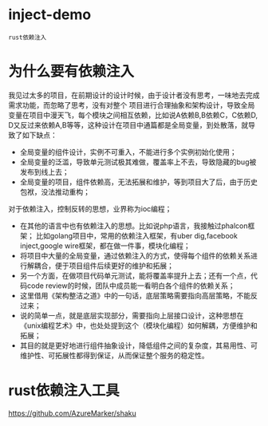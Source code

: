 # inject-demo
    rust依赖注入

# 为什么要有依赖注入
我见过太多的项目，在前期设计的设计时候，由于设计者没有思考，一味地去完成需求功能，而忽略了思考，没有对整个
项目进行合理抽象和架构设计，导致全局变量在项目中漫天飞，每个模块之间相互依赖，比如说A依赖B,B依赖C，C依赖D,
D又反过来依赖A,B等等，这种设计在项目中通篇都是全局变量，到处散落，就导致了如下缺点：
- 全局变量的组件设计，实例不可重入，不能进行多个实例初始化使用；
- 全局变量的泛滥，导致单元测试极其难做，覆盖率上不去，导致隐藏的bug被发布到线上去；
- 全局变量的项目，组件依赖高，无法拓展和维护，等到项目大了后，由于历史包袱，没法推动重构；

对于依赖注入，控制反转的思想，业界称为ioc编程；
+ 在其他的语言中也有依赖注入的思想。比如说php语言，我接触过phalcon框架；
比如golang项目中，常用的依赖注入框架，有uber dig,facebook inject,google wire框架，都在做一件事，模块化编程；
+ 将项目中大量的全局变量，通过依赖注入的方式，使得每个组件的依赖关系进行解耦合，便于项目组件后续更好的维护和拓展；
+ 另一个方面，在做项目代码单元测试，能将覆盖率提升上去；还有一个点，代码code review的时候，团队中成员能一看明白各个组件的依赖关系；
+ 这里借用《架构整洁之道》中的一句话，底层策略需要指向高层策略，不能反过来；
+ 说的简单一点，就是底层实现部分，需要指向上层接口设计，这种思想在《unix编程艺术》中，也处处提到这个（模块化编程）如何解耦，方便维护和拓展；
+ 其目的就是更好地进行组件抽象设计，降低组件之间的复杂度，其易用性、可维护性、可拓展性都得到保证，从而保证整个服务的稳定性。

# rust依赖注入工具
https://github.com/AzureMarker/shaku
